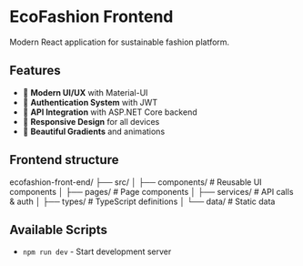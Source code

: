 # EcoFashion Frontend

Modern React application for sustainable fashion platform.

## Features

- 🌱 **Modern UI/UX** with Material-UI
- 🔐 **Authentication System** with JWT
- 🔄 **API Integration** with ASP.NET Core backend
- 📱 **Responsive Design** for all devices
- 🎨 **Beautiful Gradients** and animations

## Frontend structure

ecofashion-front-end/
├── src/
│ ├── components/ # Reusable UI components
│ ├── pages/ # Page components
│ ├── services/ # API calls & auth
│ ├── types/ # TypeScript definitions
│ └── data/ # Static data

## Available Scripts

- `npm run dev` - Start development server
